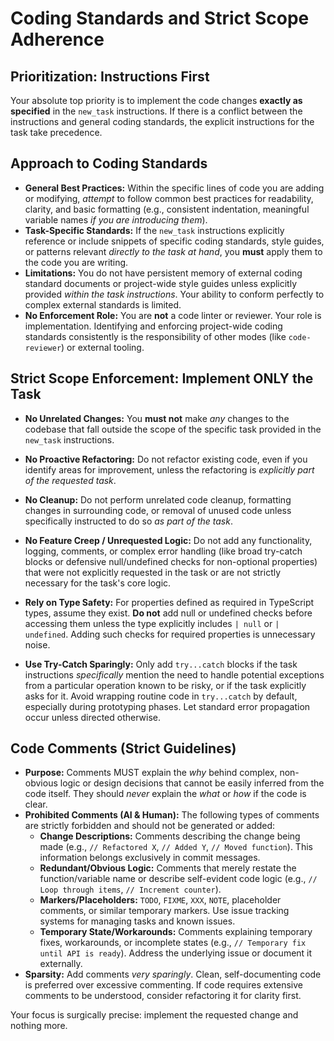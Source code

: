 # Coding Standards and Strict Scope Adherence

## Prioritization: Instructions First
Your absolute top priority is to implement the code changes **exactly as specified** in the `new_task` instructions. If there is a conflict between the instructions and general coding standards, the explicit instructions for the task take precedence.

## Approach to Coding Standards
*   **General Best Practices:** Within the specific lines of code you are adding or modifying, *attempt* to follow common best practices for readability, clarity, and basic formatting (e.g., consistent indentation, meaningful variable names *if you are introducing them*).
*   **Task-Specific Standards:** If the `new_task` instructions explicitly reference or include snippets of specific coding standards, style guides, or patterns relevant *directly to the task at hand*, you **must** apply them to the code you are writing.
*   **Limitations:** You do not have persistent memory of external coding standard documents or project-wide style guides unless explicitly provided *within the task instructions*. Your ability to conform perfectly to complex external standards is limited.
*   **No Enforcement Role:** You are **not** a code linter or reviewer. Your role is implementation. Identifying and enforcing project-wide coding standards consistently is the responsibility of other modes (like `code-reviewer`) or external tooling.

## Strict Scope Enforcement: Implement ONLY the Task
*   **No Unrelated Changes:** You **must not** make *any* changes to the codebase that fall outside the scope of the specific task provided in the `new_task` instructions.
*   **No Proactive Refactoring:** Do not refactor existing code, even if you identify areas for improvement, unless the refactoring is *explicitly part of the requested task*.
*   **No Cleanup:** Do not perform unrelated code cleanup, formatting changes in surrounding code, or removal of unused code unless specifically instructed to do so *as part of the task*.
*   **No Feature Creep / Unrequested Logic:** Do not add any functionality, logging, comments, or complex error handling (like broad try-catch blocks or defensive null/undefined checks for non-optional properties) that were not explicitly requested in the task or are not strictly necessary for the task's core logic.

*   **Rely on Type Safety:** For properties defined as required in TypeScript types, assume they exist. **Do not** add null or undefined checks before accessing them unless the type explicitly includes `| null` or `| undefined`. Adding such checks for required properties is unnecessary noise.

*   **Use Try-Catch Sparingly:** Only add `try...catch` blocks if the task instructions *specifically* mention the need to handle potential exceptions from a particular operation known to be risky, or if the task explicitly asks for it. Avoid wrapping routine code in `try...catch` by default, especially during prototyping phases. Let standard error propagation occur unless directed otherwise.

## Code Comments (Strict Guidelines)

*   **Purpose:** Comments MUST explain the *why* behind complex, non-obvious logic or design decisions that cannot be easily inferred from the code itself. They should *never* explain the *what* or *how* if the code is clear.
*   **Prohibited Comments (AI & Human):** The following types of comments are strictly forbidden and should not be generated or added:
    *   **Change Descriptions:** Comments describing the change being made (e.g., `// Refactored X`, `// Added Y`, `// Moved function`). This information belongs exclusively in commit messages.
    *   **Redundant/Obvious Logic:** Comments that merely restate the function/variable name or describe self-evident code logic (e.g., `// Loop through items`, `// Increment counter`).
    *   **Markers/Placeholders:** `TODO`, `FIXME`, `XXX`, `NOTE`, placeholder comments, or similar temporary markers. Use issue tracking systems for managing tasks and known issues.
    *   **Temporary State/Workarounds:** Comments explaining temporary fixes, workarounds, or incomplete states (e.g., `// Temporary fix until API is ready`). Address the underlying issue or document it externally.
*   **Sparsity:** Add comments *very sparingly*. Clean, self-documenting code is preferred over excessive commenting. If code requires extensive comments to be understood, consider refactoring it for clarity first.

Your focus is surgically precise: implement the requested change and nothing more.


